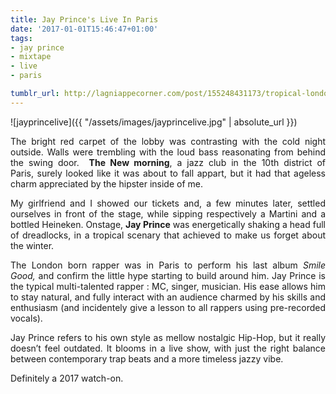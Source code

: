 ```yaml
---
title: Jay Prince's Live In Paris  
date: '2017-01-01T15:46:47+01:00'
tags:
- jay prince
- mixtape
- live 
- paris

tumblr_url: http://lagniappecorner.com/post/155248431173/tropical-london-the-bright-red-carpet-of-the-lobby
---
```

![jayprincelive]({{ "/assets/images/jayprincelive.jpg" | absolute_url }})
<p align="justify">The bright red carpet of the lobby was contrasting with the cold night outside. Walls were trembling with the loud bass reasonating from behind the swing door. 
<b>The New morning</b>, a jazz club in the 10th district of Paris, surely looked like it was about to fall appart, 
but it had that ageless charm appreciated by the hipster inside of me.</p>

<p align="justify">My girlfriend and I showed our
tickets and, a few minutes later, settled ourselves in front of
the stage, while sipping respectively a Martini and a bottled Heineken.
Onstage, <b>Jay Prince</b> was energetically shaking a head full of
dreadlocks, in a tropical scenary that achieved to make us forget about the
winter.</p>

<p align="justify">The London born rapper was in
Paris to perform his last album <i>Smile Good, </i>and confirm
the little hype starting to build around him. Jay Prince is the typical
multi-talented rapper : MC, singer, musician. His ease allows him to stay
natural, and fully interact with an audience charmed by his skills and
enthusiasm (and incidentely give a lesson to all rappers using pre-recorded
vocals).</p>

<p align="justify">Jay Prince refers to his own
style as mellow nostalgic Hip-Hop, but it really doesn’t feel
outdated. It blooms in a live show, with just the right balance between
contemporary trap beats and a more timeless jazzy vibe.</p>

<p>Definitely a 2017 watch-on.</p>

